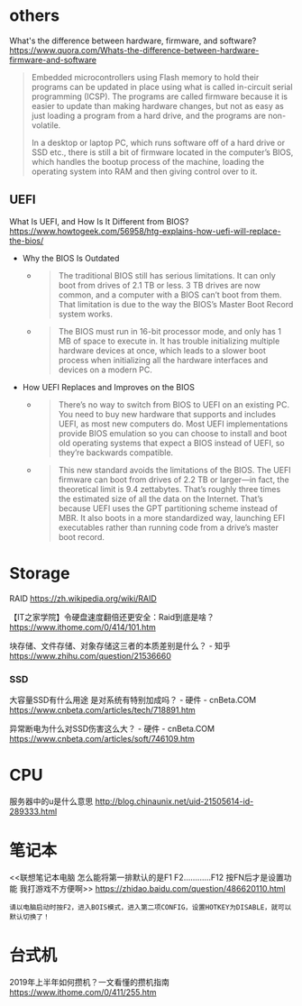 
# others

What's the difference between hardware, firmware, and software? https://www.quora.com/Whats-the-difference-between-hardware-firmware-and-software
> Embedded microcontrollers using Flash memory to hold their programs can be updated in place using what is called in-circuit serial programming (ICSP). The programs are called firmware because it is easier to update than making hardware changes, but not as easy as just loading a program from a hard drive, and the programs are non-volatile.
>
> In a desktop or laptop PC, which runs software off of a hard drive or SSD etc., there is still a bit of firmware located in the computer’s BIOS, which handles the bootup process of the machine, loading the operating system into RAM and then giving control over to it.

## UEFI

What Is UEFI, and How Is It Different from BIOS? https://www.howtogeek.com/56958/htg-explains-how-uefi-will-replace-the-bios/
- Why the BIOS Is Outdated
  * > The traditional BIOS still has serious limitations. It can only boot from drives of 2.1 TB or less. 3 TB drives are now common, and a computer with a BIOS can’t boot from them. That limitation is due to the way the BIOS’s Master Boot Record system works.
  * > The BIOS must run in 16-bit processor mode, and only has 1 MB of space to execute in. It has trouble initializing multiple hardware devices at once, which leads to a slower boot process when initializing all the hardware interfaces and devices on a modern PC.
- How UEFI Replaces and Improves on the BIOS
  * > There’s no way to switch from BIOS to UEFI on an existing PC. You need to buy new hardware that supports and includes UEFI, as most new computers do. Most UEFI implementations provide BIOS emulation so you can choose to install and boot old operating systems that expect a BIOS instead of UEFI, so they’re backwards compatible.
  * > This new standard avoids the limitations of the BIOS. The UEFI firmware can boot from drives of 2.2 TB or larger—in fact, the theoretical limit is 9.4 zettabytes. That’s roughly three times the estimated size of all the data on the Internet. That’s because UEFI uses the GPT partitioning scheme instead of MBR. It also boots in a more standardized way, launching EFI executables rather than running code from a drive’s master boot record.

# Storage

RAID https://zh.wikipedia.org/wiki/RAID

【IT之家学院】令硬盘速度翻倍还更安全：Raid到底是啥？ https://www.ithome.com/0/414/101.htm

块存储、文件存储、对象存储这三者的本质差别是什么？ - 知乎 https://www.zhihu.com/question/21536660

### SSD

大容量SSD有什么用途 是对系统有特别加成吗？ - 硬件 - cnBeta.COM https://www.cnbeta.com/articles/tech/718891.htm

异常断电为什么对SSD伤害这么大？ - 硬件 - cnBeta.COM https://www.cnbeta.com/articles/soft/746109.htm

# CPU

服务器中的u是什么意思 http://blog.chinaunix.net/uid-21505614-id-289333.html


# 笔记本

<<联想笔记本电脑 怎么能将第一排默认的是F1 F2............F12 按FN后才是设置功能 我打游戏不方便啊>>
https://zhidao.baidu.com/question/486620110.html
```
请以电脑启动时按F2，进入BOIS模式，进入第二项CONFIG，设置HOTKEY为DISABLE，就可以默认切换了！
```

# 台式机

2019年上半年如何攒机？一文看懂的攒机指南 https://www.ithome.com/0/411/255.htm

